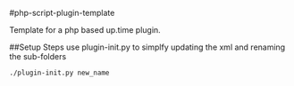 #php-script-plugin-template

Template for a php based up.time plugin.


##Setup Steps
use plugin-init.py to simplfy updating the xml and renaming the sub-folders

    ./plugin-init.py new_name


